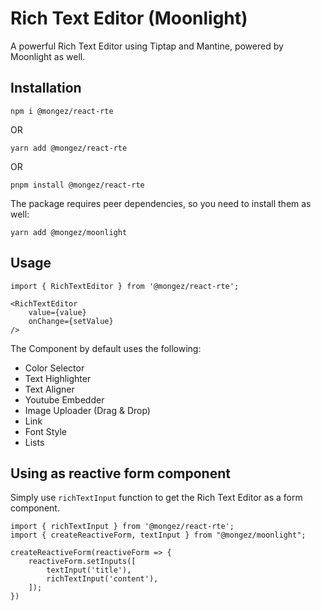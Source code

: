 # Rich Text Editor (Moonlight)

A powerful Rich Text Editor using Tiptap and Mantine, powered by Moonlight as well.

## Installation

`npm i @mongez/react-rte`

OR

`yarn add @mongez/react-rte`

OR

`pnpm install @mongez/react-rte`

The package requires peer dependencies, so you need to install them as well:

`yarn add @mongez/moonlight`

## Usage

```tsx
import { RichTextEditor } from '@mongez/react-rte';

<RichTextEditor
    value={value}
    onChange={setValue}
/>
```

The Component by default uses the following:

- Color Selector
- Text Highlighter
- Text Aligner
- Youtube Embedder
- Image Uploader (Drag & Drop)
- Link
- Font Style
- Lists

## Using as reactive form component

Simply use `richTextInput` function to get the Rich Text Editor as a form component.

```tsx
import { richTextInput } from '@mongez/react-rte';
import { createReactiveForm, textInput } from "@mongez/moonlight";

createReactiveForm(reactiveForm => {
    reactiveForm.setInputs([
        textInput('title'),
        richTextInput('content'),
    ]);
})
```
